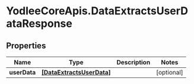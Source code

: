 # YodleeCoreApis.DataExtractsUserDataResponse

## Properties
Name | Type | Description | Notes
------------ | ------------- | ------------- | -------------
**userData** | [**[DataExtractsUserData]**](DataExtractsUserData.md) |  | [optional] 
